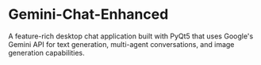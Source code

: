 # Gemini-Chat-Enhanced
A feature-rich desktop chat application built with PyQt5 that uses Google's Gemini API for text generation, multi-agent conversations, and image generation capabilities.
